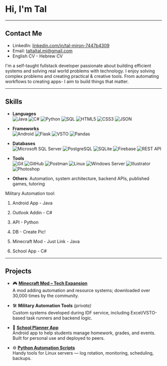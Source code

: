 
<!--
**Tal-Miron/Tal-Miron** is a ✨ _special_ ✨ repository because its `README.md` (this file) appears on your GitHub profile.
-->


# Hi, I'm Tal

---

## Contact Me

- LinkedIn: [linkedin.com/in/tal-miron-7447b4309](linkedin.com/in/tal-miron-7447b4309)
- Email: taltaltal.mi@gmail.com
- English CV  - Hebrew CV

I'm a self-taught fullstack developer passionate about building efficient systems and solving real world problems with technology.
I enjoy solving complex problems and creating practical & creative tools. 
From automating workflows to creating apps- I aim to build things that matter.

---

## Skills

- **Languages**  
![Java](https://img.shields.io/badge/Java-%23ED8B00.svg?style=for-the-badge&logo=openjdk&logoColor=white) ![C#](https://img.shields.io/badge/C%23-239120.svg?style=for-the-badge&logo=csharp&logoColor=white) ![Python](https://img.shields.io/badge/Python-3670A0.svg?style=for-the-badge&logo=python&logoColor=ffdd54) ![SQL](https://img.shields.io/badge/SQL-%2307405e.svg?style=for-the-badge&logo=sqlite&logoColor=white) ![HTML5](https://img.shields.io/badge/HTML5-E34F26.svg?style=for-the-badge&logo=html5&logoColor=white) ![CSS3](https://img.shields.io/badge/CSS-1572B6.svg?style=for-the-badge&logo=css3&logoColor=white) ![JSON](https://img.shields.io/badge/JSON-000000.svg?style=for-the-badge&logo=json&logoColor=white)

- **Frameworks**  
![Android](https://img.shields.io/badge/Android-3DDC84.svg?style=for-the-badge&logo=android&logoColor=white) ![Flask](https://img.shields.io/badge/Flask-000000.svg?style=for-the-badge&logo=flask&logoColor=white) ![VSTO](https://img.shields.io/badge/VSTO-0078D6.svg?style=for-the-badge&logo=windows&logoColor=white) ![Pandas](https://img.shields.io/badge/Pandas-150458.svg?style=for-the-badge&logo=pandas&logoColor=white)

- **Databases**  
![Microsoft SQL Server](https://img.shields.io/badge/Microsoft%20SQL%20Server-CC2927.svg?style=for-the-badge&logo=microsoftsqlserver&logoColor=white) ![PostgreSQL](https://img.shields.io/badge/PostgreSQL-316192.svg?style=for-the-badge&logo=postgresql&logoColor=white) ![SQLite](https://img.shields.io/badge/SQLite-003B57.svg?style=for-the-badge&logo=sqlite&logoColor=white) ![Firebase](https://img.shields.io/badge/Firebase-FFCA28.svg?style=for-the-badge&logo=firebase&logoColor=white) ![REST API](https://img.shields.io/badge/REST%20API-000000.svg?style=for-the-badge&logo=swagger&logoColor=white)

- **Tools**  
![Git](https://img.shields.io/badge/Git-F05032.svg?style=for-the-badge&logo=git&logoColor=white) ![GitHub](https://img.shields.io/badge/GitHub-181717.svg?style=for-the-badge&logo=github&logoColor=white) ![Postman](https://img.shields.io/badge/Postman-FF6C37.svg?style=for-the-badge&logo=postman&logoColor=white) ![Linux](https://img.shields.io/badge/Linux-FCC624.svg?style=for-the-badge&logo=linux&logoColor=black) ![Windows Server](https://img.shields.io/badge/Windows%20Server-0078D6.svg?style=for-the-badge&logo=windows&logoColor=white) ![Illustrator](https://img.shields.io/badge/Illustrator-FF9A00.svg?style=for-the-badge&logo=adobecreativecloud&logoColor=white) ![Photoshop](https://img.shields.io/badge/Photoshop-31A8FF.svg?style=for-the-badge&logo=adobecreativecloud&logoColor=white)


- **Others**: Automation, system architecture, backend APIs, published games, tutoring



Military Automation tool:
1. Android App - Java
2. Outlook Addin - C#
3. API - Python
4. DB - Create Pic!

5. Minecraft Mod - Just Link - Java
6. School App - C#
   


---
## Projects

- 🎮 [**Minecraft Mod – Tech Expansion**](https://github.com/yourusername/tech-expansion)  
  A mod adding automation and resource systems; downloaded over 30,000 times by the community.

- 🛠️ **Military Automation Tools** *(private)*  
  Custom systems developed during IDF service, including Excel/VSTO-based task runners and backend logic.

- 📱 [**School Planner App**](https://github.com/yourusername/school-planner)  
  Android app to help students manage homework, grades, and events. Built for personal use and deployed to peers.

- ⚙️ [**Python Automation Scripts**](https://github.com/yourusername/sysmon-scripts)  
  Handy tools for Linux servers — log rotation, monitoring, scheduling, backups.
